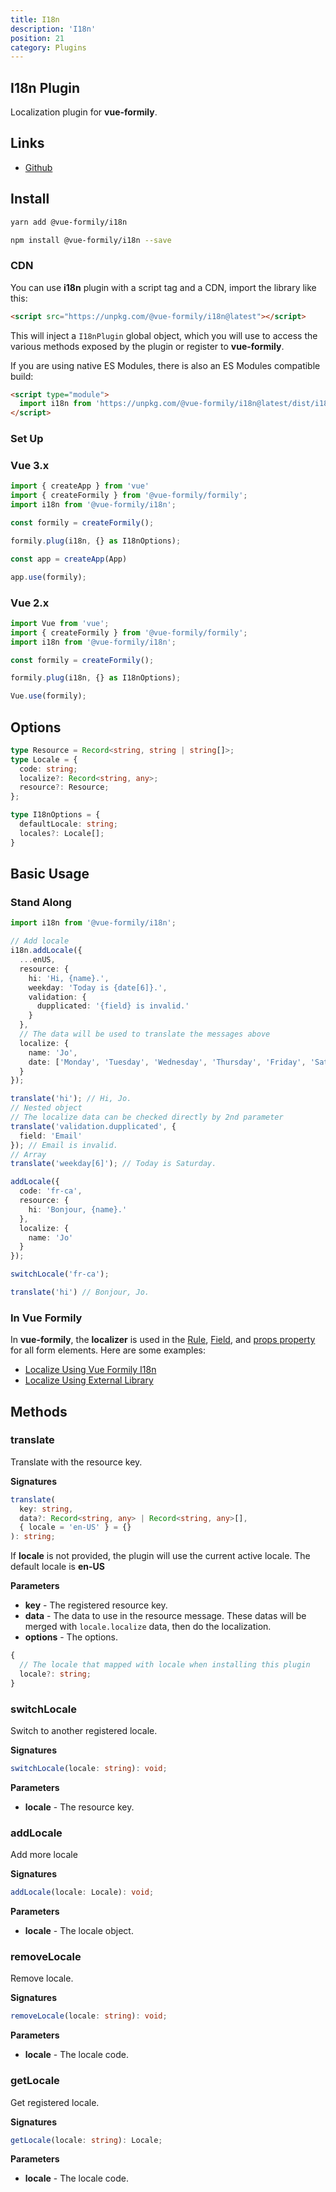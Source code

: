 ```yaml
---
title: I18n
description: 'I18n'
position: 21
category: Plugins
---
```


## I18n Plugin
Localization plugin for **vue-formily**.

## Links
- [Github](https://github.com/vue-formily/i18n-plugin)

## Install
<code-group>
  <code-block label="Yarn" active>

  ```bash
  yarn add @vue-formily/i18n
  ```

  </code-block>
  <code-block label="NPM">

  ```bash
  npm install @vue-formily/i18n --save
  ```

  </code-block>
</code-group>

### CDN
You can use **i18n** plugin with a script tag and a CDN, import the library like this:

```html
<script src="https://unpkg.com/@vue-formily/i18n@latest"></script>
```

This will inject a `I18nPlugin` global object, which you will use to access the various methods exposed by the plugin or register to **vue-formily**.

If you are using native ES Modules, there is also an ES Modules compatible build:

```html
<script type="module">
  import i18n from 'https://unpkg.com/@vue-formily/i18n@latest/dist/i18n-plugin.esm.js'
</script>
```

### Set Up
### Vue 3.x
```typescript
import { createApp } from 'vue'
import { createFormily } from '@vue-formily/formily';
import i18n from '@vue-formily/i18n';

const formily = createFormily();

formily.plug(i18n, {} as I18nOptions);

const app = createApp(App)

app.use(formily);
```

### Vue 2.x
```typescript
import Vue from 'vue';
import { createFormily } from '@vue-formily/formily';
import i18n from '@vue-formily/i18n';

const formily = createFormily();

formily.plug(i18n, {} as I18nOptions);

Vue.use(formily);
```

## Options
```typescript
type Resource = Record<string, string | string[]>;
type Locale = {
  code: string;
  localize?: Record<string, any>;
  resource?: Resource;
};

type I18nOptions = {
  defaultLocale: string;
  locales?: Locale[];
}
```

## Basic Usage
### Stand Along
```typescript
import i18n from '@vue-formily/i18n';

// Add locale
i18n.addLocale({
  ...enUS,
  resource: {
    hi: 'Hi, {name}.',
    weekday: 'Today is {date[6]}.',
    validation: {
      dupplicated: '{field} is invalid.'
    }
  },
  // The data will be used to translate the messages above
  localize: {
    name: 'Jo',
    date: ['Monday', 'Tuesday', 'Wednesday', 'Thursday', 'Friday', 'Saturday', 'Sunday']
  }
});

translate('hi'); // Hi, Jo.
// Nested object
// The localize data can be checked directly by 2nd parameter
translate('validation.dupplicated', {
  field: 'Email'
}); // Email is invalid.
// Array
translate('weekday[6]'); // Today is Saturday.

addLocale({
  code: 'fr-ca',
  resource: {
    hi: 'Bonjour, {name}.'
  },
  localize: {
    name: 'Jo'
  }
});

switchLocale('fr-ca');

translate('hi') // Bonjour, Jo.
```

### In Vue Formily
In **vue-formily**, the **localizer** is used in the [Rule](/api/rule), [Field](/api/field), and [props property](/api/element#properties) for all form elements. Here are some examples:
- [Localize Using Vue Formily I18n](/examples/localize#using-vue-formily-i18n)
- [Localize Using External Library](/examples/localize#using-external-library)


## Methods
### translate
Translate with the resource key.

**Signatures**
```typescript
translate(
  key: string,
  data?: Record<string, any> | Record<string, any>[],
  { locale = 'en-US' } = {}
): string;
```

<alert>
If <b>locale</b> is not provided, the plugin will use the current active locale. The default locale is <b>en-US</b>
</alert>

**Parameters**
- **key** - The registered resource key.
- **data** - The data to use in the resource message. These datas will be merged with `locale.localize` data, then do the localization.
- **options** - The options.
```typescript
{
  // The locale that mapped with locale when installing this plugin
  locale?: string;
}
```

### switchLocale
Switch to another registered locale.

**Signatures**
```typescript
switchLocale(locale: string): void;
```

**Parameters**
- **locale** - The resource key.

### addLocale
Add more locale

**Signatures**
```typescript
addLocale(locale: Locale): void;
```

**Parameters**
- **locale** - The locale object.

### removeLocale
Remove locale.

**Signatures**
```typescript
removeLocale(locale: string): void;
```

**Parameters**
- **locale** - The locale code.

### getLocale
Get registered locale.

**Signatures**
```typescript
getLocale(locale: string): Locale;
```

**Parameters**
- **locale** - The locale code.
